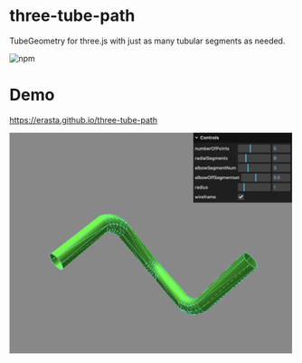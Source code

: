 # three-tube-path
TubeGeometry for three.js with just as many tubular segments as needed.

![npm](https://img.shields.io/npm/v/three-tube-path?style=plastic)

# Demo
https://erasta.github.io/three-tube-path

<img src="files/ScreenShot.png" width=500/>
